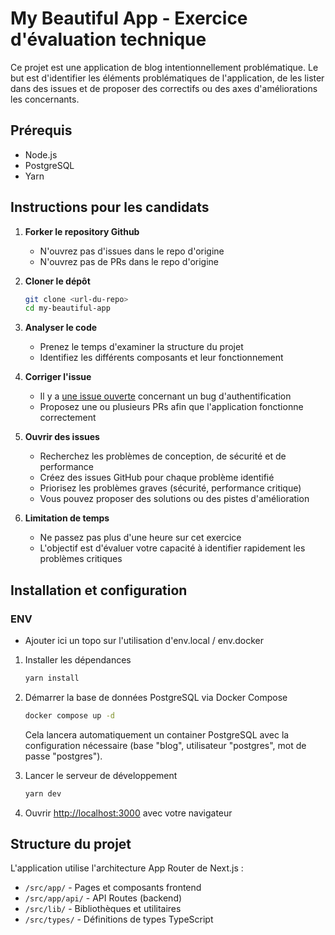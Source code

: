 # My Beautiful App - Exercice d'évaluation technique

Ce projet est une application de blog intentionnellement problématique.
Le but est d'identifier les éléments problématiques de l'application, de les lister dans des issues et de proposer des correctifs ou des axes d'améliorations les concernants.

## Prérequis

- Node.js
- PostgreSQL
- Yarn

## Instructions pour les candidats

1. **Forker le repository Github**
   - N'ouvrez pas d'issues dans le repo d'origine
   - N'ouvrez pas de PRs dans le repo d'origine

2. **Cloner le dépôt**
   ```bash
   git clone <url-du-repo>
   cd my-beautiful-app
   ```

3. **Analyser le code**
   - Prenez le temps d'examiner la structure du projet
   - Identifiez les différents composants et leur fonctionnement

4. **Corriger l'issue**
   - Il y a [une issue ouverte](https://github.com/gary-van-woerkens/my-beautiful-blog/issues/1) concernant un bug d'authentification
   - Proposez une ou plusieurs PRs afin que l'application fonctionne correctement

5. **Ouvrir des issues**
   - Recherchez les problèmes de conception, de sécurité et de performance
   - Créez des issues GitHub pour chaque problème identifié
   - Priorisez les problèmes graves (sécurité, performance critique)
   - Vous pouvez proposer des solutions ou des pistes d'amélioration

6. **Limitation de temps**
   - Ne passez pas plus d'une heure sur cet exercice
   - L'objectif est d'évaluer votre capacité à identifier rapidement les problèmes critiques

## Installation et configuration
### ENV
   - Ajouter ici un topo sur l'utilisation d'env.local / env.docker
    
1. Installer les dépendances
   ```bash
   yarn install
   ```

2. Démarrer la base de données PostgreSQL via Docker Compose
   ```bash
   docker compose up -d
   ```
   Cela lancera automatiquement un container PostgreSQL avec la configuration nécessaire (base "blog", utilisateur "postgres", mot de passe "postgres").

3. Lancer le serveur de développement
   ```bash
   yarn dev
   ```

4. Ouvrir [http://localhost:3000](http://localhost:3000) avec votre navigateur

## Structure du projet

L'application utilise l'architecture App Router de Next.js :

- `/src/app/` - Pages et composants frontend
- `/src/app/api/` - API Routes (backend)
- `/src/lib/` - Bibliothèques et utilitaires
- `/src/types/` - Définitions de types TypeScript

